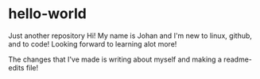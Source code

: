 # hello-world
Just another repository
Hi! My name is Johan and I'm new to linux, github, and to code! 
Looking forward to learning alot more!

The changes that I've made is writing about myself and making a readme-edits file!
